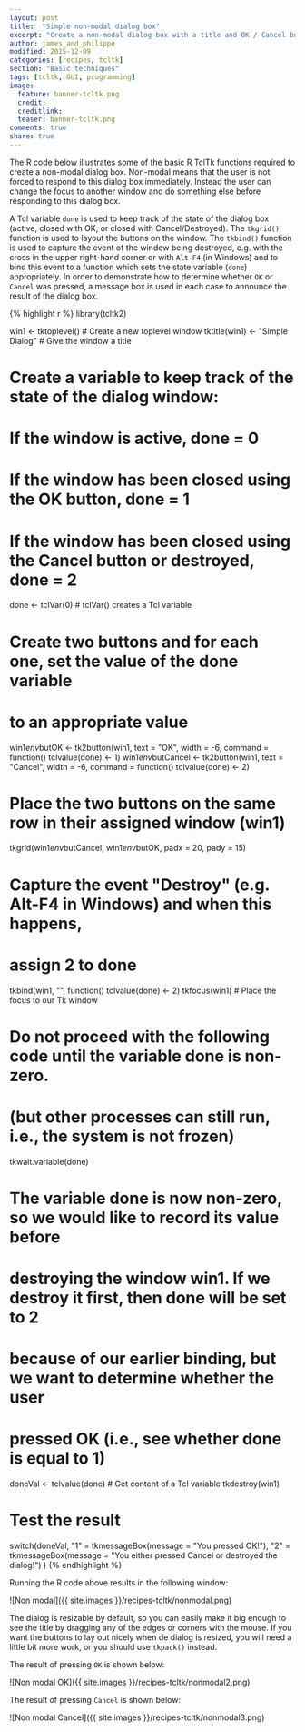 ```yaml
---
layout: post
title:  "Simple non-modal dialog box"
excerpt: "Create a non-modal dialog box with a title and OK / Cancel buttons."
author: james_and_philippe
modified: 2015-12-09
categories: [recipes, tcltk]
section: "Basic techniques"
tags: [tcltk, GUI, programming]
image:
  feature: banner-tcltk.png
  credit: 
  creditlink: 
  teaser: banner-tcltk.png
comments: true
share: true
---
```


The R code below illustrates some of the basic R TclTk functions required to create a non-modal dialog box. Non-modal means that the user is not forced to respond to this dialog box immediately. Instead the user can change the focus to another window and do something else before responding to this dialog box.

A Tcl variable `done` is used to keep track of the state of the dialog box (active, closed with OK, or closed with Cancel/Destroyed). The `tkgrid()` function is used to layout the buttons on the window. The `tkbind()` function is used to capture the event of the window being destroyed, e.g. with the cross in the upper right-hand corner or with `Alt-F4` (in Windows) and to bind this event to a function which sets the state variable (`done`) appropriately. In order to demonstrate how to determine whether `OK` or `Cancel` was pressed, a message box is used in each case to announce the result of the dialog box.


{% highlight r %}
library(tcltk2)

win1 <- tktoplevel()  # Create a new toplevel window
tktitle(win1) <- "Simple Dialog"  # Give the window a title

# Create a variable to keep track of the state of the dialog window:
#  If the window is active,                                            done = 0
#  If the window has been closed using the OK button,                  done = 1
#  If the window has been closed using the Cancel button or destroyed, done = 2
done <- tclVar(0)   # tclVar() creates a Tcl variable

# Create two buttons and for each one, set the value of the done variable
# to an appropriate value
win1$env$butOK <- tk2button(win1, text = "OK", width = -6,
  command = function() tclvalue(done) <- 1)
win1$env$butCancel <- tk2button(win1, text = "Cancel", width = -6,
  command = function() tclvalue(done) <- 2)

# Place the two buttons on the same row in their assigned window (win1)
tkgrid(win1$env$butCancel, win1$env$butOK, padx = 20, pady = 15)

# Capture the event "Destroy" (e.g. Alt-F4 in Windows) and when this happens,
# assign 2 to done
tkbind(win1, "<Destroy>", function() tclvalue(done) <- 2)
tkfocus(win1)         # Place the focus to our Tk window

# Do not proceed with the following code until the variable done is non-zero.
# (but other processes can still run, i.e., the system is not frozen)
tkwait.variable(done)

# The variable done is now non-zero, so we would like to record its value before
# destroying the window win1.  If we destroy it first, then done will be set to 2
# because of our earlier binding, but we want to determine whether the user
# pressed OK (i.e., see whether done is equal to 1)

doneVal <- tclvalue(done)   # Get content of a Tcl variable
tkdestroy(win1)

# Test the result
switch(doneVal,
  "1" = tkmessageBox(message = "You pressed OK!"),
  "2" = tkmessageBox(message = "You either pressed Cancel or destroyed the dialog!")
)
{% endhighlight %}

Running the R code above results in the following window:

![Non modal]({{ site.images }}/recipes-tcltk/nonmodal.png)

The dialog is resizable by default, so you can easily make it big enough to see the title by dragging any of the edges or corners with the mouse. If you want the buttons to lay out nicely when de dialog is resized, you will need a little bit more work, or you should use `tkpack()` instead.

The result of pressing `OK` is shown below:

![Non modal OK]({{ site.images }}/recipes-tcltk/nonmodal2.png)

The result of pressing `Cancel` is shown below:

![Non modal Cancel]({{ site.images }}/recipes-tcltk/nonmodal3.png)
